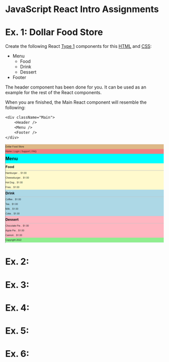 # JavaScript React Intro Assignments

# Ex. 1: Dollar Food Store
Create the following React [Type 1](https://gitlab.com/mburolla/javascript-react-starter/-/blob/main/component-types.md) components for this [HTML](./src/TODO/index.html) and [CSS](./src/TODO/style.css):

- Menu
    - Food
    - Drink
    - Dessert
- Footer

The header component has been done for you.  It can be used as an example for the rest of the React components.

When you are finished, the Main React component will resemble the following:
```
<div className="Main">
    <Header />
    <Menu />
    <Footer />
</div>
```

![](./docs/ex1.png)

# Ex. 2:

# Ex. 3:

# Ex. 4:

# Ex. 5:

# Ex. 6:
